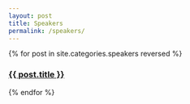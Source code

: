 ```yaml
---
layout: post
title: Speakers
permalink: /speakers/
---
```


{% for post in site.categories.speakers reversed %}      
  <h3><a href="{{ post.url }}">{{ post.title }}</a></h3>
{% endfor %}